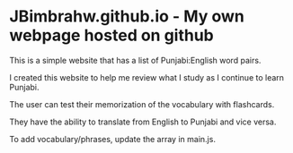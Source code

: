 # JBimbrahw.github.io - My own webpage hosted on github

This is a simple website that has a list of Punjabi:English word pairs.

I created this website to help me review what I study as I continue to learn Punjabi.

The user can test their memorization of the vocabulary with flashcards.

They have the ability to translate from English to Punjabi and vice versa.

To add vocabulary/phrases, update the array in main.js.
